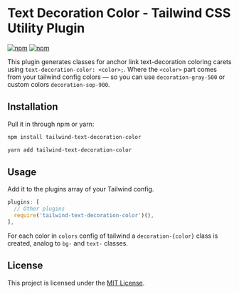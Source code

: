# Text Decoration Color - Tailwind CSS Utility Plugin

[![npm](https://img.shields.io/npm/v/tailwind-text-decoration-color.svg?style=flat-square)](https://www.npmjs.com/package/tailwind-text-decoration-color)
[![npm](https://img.shields.io/npm/dt/tailwind-text-decoration-color.svg?style=flat-square)](https://www.npmjs.com/package/tailwind-text-decoration-color)

This plugin generates classes for anchor link text-decoration coloring carets using `text-decoration-color: <color>;`. Where the `<color>` part comes from your tailwind config colors — so you can use `decoration-gray-500` or custom colors `decoration-sop-900`.

## Installation

Pull it in through npm or yarn:

```bash
npm install tailwind-text-decoration-color
```

```bash
yarn add tailwind-text-decoration-color
```

## Usage

Add it to the plugins array of your Tailwind config.

```js
plugins: [
  // Other plugins
  require('tailwind-text-decoration-color')(),
],
```

For each color in `colors` config of tailwind a `decoration-{color}` class is created, analog to `bg-` and `text-` classes.

## License

This project is licensed under the [MIT License](https://opensource.org/licenses/MIT).
